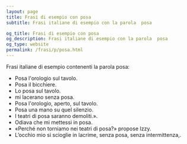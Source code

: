 ```yaml
---
layout: page
title: Frasi di esempio con posa 
subtitle: Frasi italiane di esempio con la parola  posa

og_title: Frasi di esempio con posa 
og_description: Frasi italiane di esempio con la parola  posa
og_type: website
permalink: /frasi/p/posa.html
---
```


Frasi italiane di esempio contenenti la parola posa:


- Posa l'orologio sul tavolo.
- Posa il bicchiere.
- Lo posa sul tavolo.
- mi lacerano senza posa.
- Posa l'orologio, aperto, sul tavolo.
- Posa una mano su quel silenzio.
- I teatri di posa saranno demoliti.».
- Odiava che mi mettessi in posa.
- «Perché non torniamo nei teatri di posa?» propose Izzy.
- L’occhio mio si scioglie in lacrime, senza posa, senza intermittenza,.
